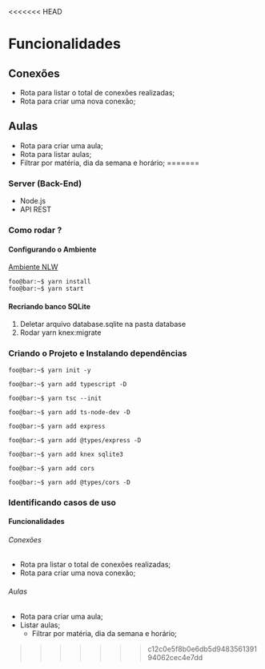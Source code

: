 <<<<<<< HEAD
# Funcionalidades

## Conexões

- Rota para listar o total de conexões realizadas;
- Rota para criar uma nova conexão;

## Aulas

- Rota para criar uma aula;
- Rota para listar aulas;
- Filtrar por matéria, dia da semana e horário;
=======
### Server (Back-End)
- Node.js
- API REST

### Como rodar ?

#### Configurando o Ambiente
[Ambiente NLW](https://www.notion.so/Configurando-Ambiente-NLW-98a471ad3cb6448284b8ceed31c45767)

```console
foo@bar:~$ yarn install
foo@bar:~$ yarn start
```

#### Recriando banco SQLite
1. Deletar arquivo database.sqlite na pasta database
2. Rodar yarn knex:migrate

### Criando o Projeto e Instalando dependências
```console
foo@bar:~$ yarn init -y

foo@bar:~$ yarn add typescript -D

foo@bar:~$ yarn tsc --init

foo@bar:~$ yarn add ts-node-dev -D

foo@bar:~$ yarn add express

foo@bar:~$ yarn add @types/express -D

foo@bar:~$ yarn add knex sqlite3

foo@bar:~$ yarn add cors

foo@bar:~$ yarn add @types/cors -D
```

### Identificando casos de uso

#### Funcionalidades

###### Conexões

- Rota pra listar o total de conexões realizadas;
- Rota para criar uma nova conexão;

###### Aulas

- Rota para criar uma aula;
- Listar aulas;
  - Filtrar por matéria, dia da semana e horário;

>>>>>>> c12c0e5f8b0e6db5d948356139194062cec4e7dd

